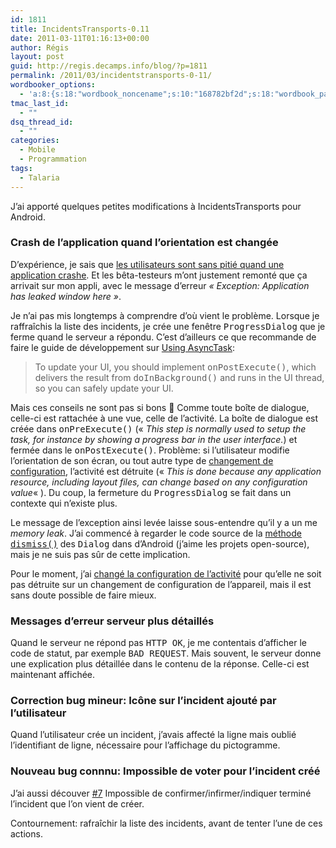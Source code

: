 ```yaml
---
id: 1811
title: IncidentsTransports-0.11
date: 2011-03-11T01:16:13+00:00
author: Régis
layout: post
guid: http://regis.decamps.info/blog/?p=1811
permalink: /2011/03/incidentstransports-0-11/
wordbooker_options:
  - 'a:8:{s:18:"wordbook_noncename";s:10:"168782bf2d";s:18:"wordbook_page_post";s:4:"-100";s:18:"wordbook_orandpage";s:1:"2";s:23:"wordbook_default_author";s:1:"1";s:23:"wordbook_extract_length";s:3:"256";s:19:"wordbook_actionlink";s:3:"300";s:18:"wordbook_attribute";s:0:"";s:29:"wordbooker_status_update_text";s:33:"New blog post :  %title% - %link%";}'
tmac_last_id:
  - ""
dsq_thread_id:
  - ""
categories:
  - Mobile
  - Programmation
tags:
  - Talaria
---
```

J’ai apporté quelques petites modifications à IncidentsTransports pour Android.

### Crash de l’application quand l’orientation est changée

D’expérience, je sais que [les utilisateurs sont sans pitié quand une application crashe](https://market.android.com/details?id=info.decamps.droid.photoid). Et les bêta-testeurs m’ont justement remonté que ça arrivait sur mon appli, avec le message d’erreur _« Exception: Application has leaked window here »_. 

Je n’ai pas mis longtemps à comprendre d’où vient le problème. Lorsque je raffraîchis la liste des incidents, je crée une fenêtre <tt>ProgressDialog</tt> que je ferme quand le serveur a répondu. C’est d’ailleurs ce que recommande de faire le guide de développement sur [Using AsyncTask](http://developer.android.com/guide/topics/fundamentals/processes-and-threads.html#AsyncTask): 

> To update your UI, you should implement <tt>onPostExecute()</tt>, which delivers the result from <tt>doInBackground()</tt> and runs in the UI thread, so you can safely update your UI. 

Mais ces conseils ne sont pas si bons 🙁 Comme toute boîte de dialogue, celle-ci est rattachée à une vue, celle de l’activité. La boîte de dialogue est créée dans <tt>onPreExecute()</tt> (« _This step is normally used to setup the task, for instance by showing a progress bar in the user interface._) et fermée dans le <tt>onPostExecute()</tt>. Problème: si l’utilisateur modifie l’orientation de son écran, ou tout autre type de [changement de configuration](http://developer.android.com/reference/android/app/Activity.html#ConfigurationChanges), l’activité est détruite (« _This is done because any application resource, including layout files, can change based on any configuration value_« ). Du coup, la fermeture du <tt>ProgressDialog</tt> se fait dans un contexte qui n’existe plus.

Le message de l’exception ainsi levée laisse sous-entendre qu’il y a un me _memory leak_. J’ai commencé à regarder le code source de la [méthode <tt>dismiss()</tt>](http://www.google.com/codesearch/p?hl=fr#uX1GffpyOZk/core/java/android/app/Dialog.java&q=android%20dialog%20dismiss&l=264) des <tt>Dialog</tt> dans d’Android (j’aime les projets open-source), mais je ne suis pas sûr de cette implication.

Pour le moment, j’ai [changé la configuration de l’activité](https://bitbucket.org/regis/incidentstransports/issue/4/activity-has-leaked-window-phonewindow#comment-400129) pour qu’elle ne soit pas détruite sur un changement de configuration de l’appareil, mais il est sans doute possible de faire mieux.

### Messages d’erreur serveur plus détaillés

Quand le serveur ne répond pas <tt>HTTP OK</tt>, je me contentais d’afficher le code de statut, par exemple <tt>BAD REQUEST</tt>. Mais souvent, le serveur donne une explication plus détaillée dans le contenu de la réponse. Celle-ci est maintenant affichée.

### Correction bug mineur: Icône sur l’incident ajouté par l’utilisateur

Quand l’utilisateur crée un incident, j’avais affecté la ligne mais oublié l’identifiant de ligne, nécessaire pour l’affichage du pictogramme.

### Nouveau bug connnu: Impossible de voter pour l’incident créé

J’ai aussi découver [#7](https://bitbucket.org/regis/incidentstransports/issue/7/impossible-de-voter-pour-l-incident-cr) Impossible de confirmer/infirmer/indiquer terminé l’incident que l’on vient de créer.
  
Contournement: rafraîchir la liste des incidents, avant de tenter l’une de ces actions.
